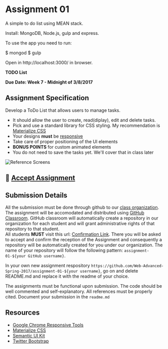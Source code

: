 # Assignment 01

A simple to do list using MEAN stack.

Install: MongoDB, Node.js, gulp and express.

To use the app you need to run:

$ mongod $ gulp

Open in http://localhost:3000/ in browser.









**TODO List**

**Due Date: Week 7 - Midnight of 3/8/2017**

## Assignment Specification

Develop a ToDo List that allows users to manage tasks.
* It should allow the user to create, read(diplay), edit and delete tasks.
* Pick and use a standard library for CSS styling. My recommendation is [Materialize CSS](http://materializecss.com/)
* Your designs **must** be [responsive](https://developers.google.com/web/tools/chrome-devtools/device-mode/emulate-mobile-viewports)
* Take care of proper positioning of the UI elements
* **BONUS POINTS** for custom animated elements
* You do not need to save the tasks yet. We'll cover that in class later

![Reference Screens](img/screens.png)

## :star2: [Accept Assignment](https://classroom.github.com/assignment-invitations/fa9b8a186aae86d6585e4297354cb863)

## Submission Details
All the submission must be done through github to our [class organization](https://github.com/Web-Advanced-Spring-2017). The assignment will be accomodated and distributed using [GitHub Classroom](https://classroom.github.com/). GitHub classroom will automatically create a repository in our organization for each student and will grant administrative rights of that repository to that student.    
All students **MUST** visit this url: [Confirmation Link](https://classroom.github.com/assignment-invitations/fa9b8a186aae86d6585e4297354cb863). There you will be asked to accept and confirm the reception of the Assignment and consequently a repository will be automatically created for you under our organization. The name of your repository will follow the following pattern: `assignment-01-${your GitHub username}`.

In your own new assignment respository `https://github.com/Web-Advanced-Spring-2017/assignment-01-${your username}`, go on and delete README.md and replace it with the readme of your choice.    

The assignments must be functional upon submission. The code should be well commented and self-explanatory. All references must be properly cited. Document your submission in the `readme.md`


## Resources
* [Google Chrome Responsive Tools](https://developers.google.com/web/tools/chrome-devtools/device-mode/emulate-mobile-viewports)
* [Materialize CSS](http://materializecss.com/)
* [Semantic UI Kit](http://semantic-ui.com)
* [Twitter Bootstrap](http://getbootstrap.com/)
